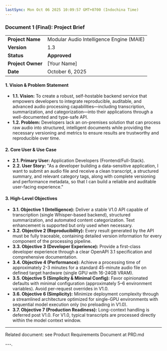 ```yaml
---
lastSync: Mon Oct 06 2025 10:09:57 GMT+0700 (Indochina Time)
---
```


### **Document 1 (Final): Project Brief**

|                   |                                          |
| :---------------- | :--------------------------------------- |
| **Project Name**  | Modular Audio Intelligence Engine (MAIE) |
| **Version**       | 1.3                                      |
| **Status**        | **Approved**                             |
| **Project Owner** | [Your Name]                              |
| **Date**          | October 6, 2025                          |

#### **1. Vision & Problem Statement**

- **1.1. Vision:** To create a robust, self-hostable backend service that empowers developers to integrate reproducible, auditable, and advanced audio processing capabilities—including transcription, summarization, and categorization—into their applications through a well-documented and type-safe API.
- **1.2. Problem:** Developers lack an on-premises solution that can process raw audio into structured, intelligent documents while providing the necessary versioning and metrics to ensure results are trustworthy and reproducible over time.

#### **2. Core User & Use Case**

- **2.1. Primary User:** Application Developers (Frontend/Full-Stack).
- **2.2. User Story:** "As a developer building a data-sensitive application, I want to submit an audio file and receive a clean transcript, a structured summary, and relevant category tags, along with complete versioning and performance metadata, so that I can build a reliable and auditable user-facing experience."

#### **3. High-Level Objectives**

- **3.1. Objective 1 (Intelligence):** Deliver a stable V1.0 API capable of transcription (single Whisper-based backend), structured summarization, and automated content categorization. Text enhancement is supported but only used when necessary.
- **3.2. Objective 2 (Reproducibility):** Every result generated by the API must be fully traceable, containing detailed version information for every component of the processing pipeline.
- **3.3. Objective 3 (Developer Experience):** Provide a first-class developer experience through a clear OpenAPI 3.1 specification and comprehensive documentation.
- **3.4. Objective 4 (Performance):** Achieve a processing time of approximately 2-3 minutes for a standard 45-minute audio file on defined target hardware (single GPU with 16-24GB VRAM).
- **3.5. Objective 5 (Simplicity & Minimal Config):** Favor opinionated defaults with minimal configuration (approximately 5–6 environment variables). Avoid per-request overrides in V1.0.
- **3.6. Objective 6 (Simplicity):** Minimize deployment complexity through a streamlined architecture optimized for single-GPU environments with sequential model execution only (no preloading in V1.0).
- **3.7. Objective 7 (Production Readiness):** Long-context handling is deferred post V1.0. For V1.0, typical transcripts are processed directly within the model context window.

---

Related document: see Product Requirements Document at PRD.md

---.
